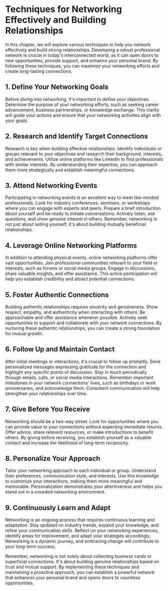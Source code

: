 Techniques for Networking Effectively and Building Relationships
=========================================================================

In this chapter, we will explore various techniques to help you network effectively and build strong relationships. Developing a robust professional network is crucial in today's interconnected world, as it can open doors to new opportunities, provide support, and enhance your personal brand. By following these techniques, you can maximize your networking efforts and create long-lasting connections.

1\. Define Your Networking Goals
-------------------------------

Before diving into networking, it's important to define your objectives. Determine the purpose of your networking efforts, such as seeking career advancement, business partnerships, or knowledge exchange. This clarity will guide your actions and ensure that your networking activities align with your goals.

2\. Research and Identify Target Connections
-------------------------------------------

Research is key when building effective relationships. Identify individuals or groups relevant to your objectives and research their background, interests, and achievements. Utilize online platforms like LinkedIn to find professionals with similar interests. By understanding their expertise, you can approach them more strategically and establish meaningful connections.

3\. Attend Networking Events
---------------------------

Participating in networking events is an excellent way to meet like-minded professionals. Look for industry conferences, seminars, or workshops where you can engage with experts and peers. Prepare a brief introduction about yourself and be ready to initiate conversations. Actively listen, ask questions, and show genuine interest in others. Remember, networking is not just about selling yourself; it's about building mutually beneficial relationships.

4\. Leverage Online Networking Platforms
---------------------------------------

In addition to attending physical events, online networking platforms offer vast opportunities. Join professional communities relevant to your field or interests, such as forums or social media groups. Engage in discussions, share valuable insights, and offer assistance. This active participation will help you establish credibility and attract potential connections.

5\. Foster Authentic Connections
-------------------------------

Building authentic relationships requires sincerity and genuineness. Show respect, empathy, and authenticity when interacting with others. Be approachable and offer assistance whenever possible. Actively seek opportunities to support and collaborate with your network connections. By nurturing these authentic relationships, you can create a strong foundation for mutual growth.

6\. Follow Up and Maintain Contact
---------------------------------

After initial meetings or interactions, it's crucial to follow up promptly. Send personalized messages expressing gratitude for the connection and highlight any specific points of discussion. Stay in touch periodically through emails, calls, or social media interactions. Remember important milestones in your network connections' lives, such as birthdays or work anniversaries, and acknowledge them. Consistent communication will help strengthen your relationships over time.

7\. Give Before You Receive
--------------------------

Networking should be a two-way street. Look for opportunities where you can provide value to your connections without expecting immediate returns. Offer advice, share relevant resources, or make introductions to benefit others. By giving before receiving, you establish yourself as a valuable contact and increase the likelihood of long-term reciprocity.

8\. Personalize Your Approach
----------------------------

Tailor your networking approach to each individual or group. Understand their preferences, communication style, and interests. Use this knowledge to customize your interactions, making them more meaningful and memorable. Personalization demonstrates your attentiveness and helps you stand out in a crowded networking environment.

9\. Continuously Learn and Adapt
-------------------------------

Networking is an ongoing process that requires continuous learning and adaptation. Stay updated on industry trends, expand your knowledge, and refine your communication skills. Reflect on your networking experiences, identify areas for improvement, and adapt your strategies accordingly. Networking is a dynamic journey, and embracing change will contribute to your long-term success.

Remember, networking is not solely about collecting business cards or superficial connections. It's about building genuine relationships based on trust and mutual support. By implementing these techniques and maintaining a proactive approach, you can establish a powerful network that enhances your personal brand and opens doors to countless opportunities.
